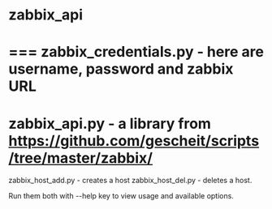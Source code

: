 zabbix_api
==========
===
zabbix_credentials.py - here are username, password and zabbix URL
===
zabbix_api.py - a library from https://github.com/gescheit/scripts/tree/master/zabbix/
===

zabbix_host_add.py - creates a host
zabbix_host_del.py - deletes a host.

Run them both with --help key to view usage and available options.
